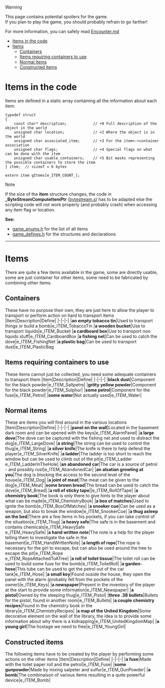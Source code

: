> [!WARNING]  
> This page contains potential spoilers for the game.  
> If you plan to play the game, you should probably refrain to go farther!
>
> For more information, you can safely read [Encounter.md](../Encounter.md)

- [Items in the code](#items-in-the-code)
- [Items](#items)
	- [Containers](#containers)
	- [Items requiring containers to use](#items-requiring-containers-to-use)
	- [Normal items](#normal-items)
	- [Constructed items](#constructed-items)


# Items in the code 
Items are defined in a static array containing all the information about each item: 
```
typedef struct
{
	const char* description;        	// +0 Full description of the object in the world
	unsigned char location;         	// +2 Where the object is in the world
	unsigned char associated_item;      // +3 For the item<->container association
	unsigned char flags;            	// +4 Special flags on what can be done with the item
	unsigned char usable_containers;	// +5 Bit masks representing the possible containers to store the item
} item;  // sizeof = 6 bytes

extern item gItems[e_ITEM_COUNT_];
```

> [!NOTE]  
> If the size of the **item** structure changes, the code in **_ByteStreamComputeItemPtr** ([bytestream.s](../code/bytestream.h)) has to be adapted else the scripting code will not work properly (and probably crash) when accessing any item flag or location.

**See:**
- [game_enums.h](../code/game_enums.h) for the list of all items
- [game_defines.h](../code/game_defines.h) for the structures and declarations

----
# Items
There are quite a few items available in the game, some are directly usable, some are just container for other items, some need to be fabricated by combining other items.

## Containers
These have no purpose their own, they are just here to allow the player to transport or perform action on hard to transport items
|Item|Description|Define|
|-|-|-|
|**an empty tobacco tin**|Used to transport things or build a bomb|e_ITEM_TobaccoTin
|**a wooden bucket**|Use to transport liquids|e_ITEM_Bucket
|**a cardboard box**|Use to transport non liquids stuff|e_ITEM_CardboardBox
|**a fishing net**|Can be used to catch the dove|e_ITEM_FishingNet
|**a plastic bag**|Can be used to transport dust|e_ITEM_PlasticBag

## Items requiring containers to use
These items cannot just be collected, you need some adequate containers to transport them
|Item|Description|Define|
|-|-|-|
|**black dust**|Component for the black powder|e_ITEM_Saltpetre|
|**gritty yellow powder**|Component for the black powder|e_ITEM_Sulphur|
|**some petrol**|Component for the fuse|e_ITEM_Petrol|
|**some water**|Not actually used|e_ITEM_Water|

## Normal items
These are items you will find around in the various locations
|Item|Description|Define|
|-|-|-|
|**panel on the wall**|Located in the basement dark room and can be opened with the keys|e_ITEM_AlarmPanel|
|**a large dove**|The dove can be captured with the fishing net and used to distract the dog|e_ITEM_LargeDove|
|**a string**|The string can be used to control the thug|e_ITEM_String|
|**a silver knife**|The knife is there to help defend the player|e_ITEM_SilverKnife|
|**a ladder**|The ladder is too short to reach the window but can be used to climb out of the pit|e_ITEM_Ladder<br>e_ITEM_LadderInTheHole|
|**an abandoned car**|The car is a source of petrol - and possibly rust|e_ITEM_AbandonedCar|
|**an alsatian growling at you**|The dog is blocking the access to the second level of the house|e_ITEM_Dog|
|**a joint of meat**|The meat can be given to the dog|e_ITEM_Meat|
|**some brown bread**|The bread can be used to catch the dove|e_ITEM_Bread|
|**a roll of sticky tape**||e_ITEM_RollOfTape|
|**a chemistry book**|The book is only there to give hints to the player about what can be made|e_ITEM_ChemistryBook|
|**a box of matches**|Used to ignite the bomb|e_ITEM_BoxOfMatches|
|**a snooker cue**|Can be used as a weapon, but also to break the window|e_ITEM_SnookerCue|
|**a thug asleep on the bed**|There are a few items in his pockets, if you can take control of the situation|e_ITEM_Thug|
|**a heavy safe**|The safe is in the basement and contains chemicals|e_ITEM_HeavySafe<br>e_ITEM_HeavySafe|
|**a hand written note**|The note is a help for the player telling them to investigate the safe in the basement|e_ITEM_HandWrittenNote|
|**a length of rope**|The rope is necessary for the girl to escape, but can also be used around the tree to escape the pit|e_ITEM_Rope<br>e_ITEM_RopeAttachedToATree|
|**a roll of toilet tissue**|The toilet roll can be used to build some fuse for the bomb|e_ITEM_ToiletRoll|
|**a garden-hose**|This tube can be used to get the petrol out of the car tank|e_ITEM_Hose|
|**a small key**|Found ouside the house, they open the panel with the alarm (probably fell from the pockets of the owner)|e_ITEM_Keys|
|**a newspaper**|Present in the inventory of the player at the start to provide some information|e_ITEM_Newspaper|
|**a pistol**|Owned by the sleeping thug|e_ITEM_Pistol|
|**three .38 bullets**|Bullets for the pistol, found in another room|e_ITEM_Bullets|
|**a couple chemistry recipes**|Found in the chemistry book in the library|e_ITEM_ChemistryRecipes|
|**a map of the United Kingdom**|Some decorative element on the wall of the library, the idea is to provide some information about why there is a kidnapping|e_ITEM_UnitedKingdomMap|
|**a young girl**|The hostage we need to free|e_ITEM_YoungGirl|

## Constructed items
The following items have to be created by the player by performing some actions on the other items
|Item|Description|Define|
|-|-|-|
|**a fuse**|Made with the toilet paper roll and the petrol|e_ITEM_Fuse|
|**some gunpowder**|Made by mixing salpeter and sulfur|e_ITEM_GunPowder|
|**a bomb**|The combinaison of various items resulting in a quite powerful device|e_ITEM_Bomb|

